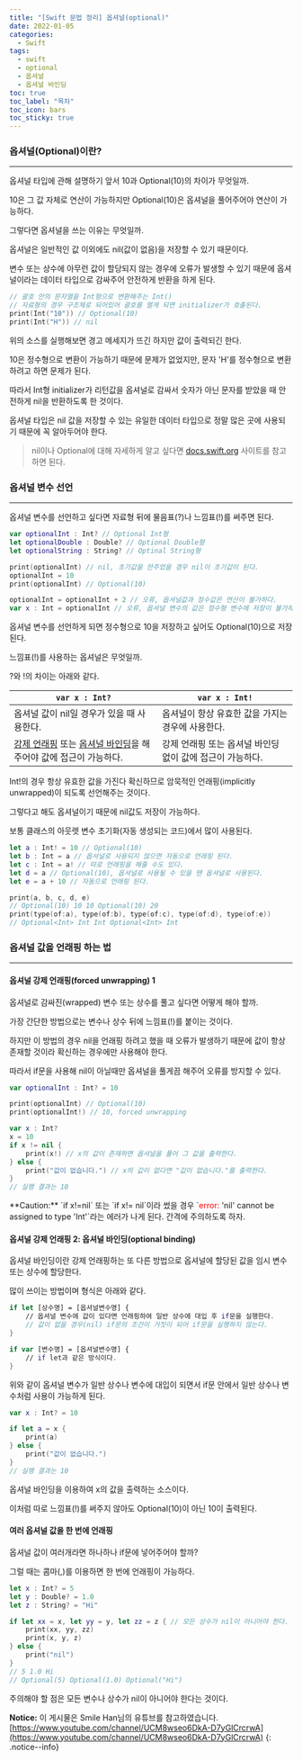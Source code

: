 ```yaml
---
title: "[Swift 문법 정리] 옵셔널(optional)"
date: 2022-01-05
categories:
  - Swift
tags:
  - swift
  - optional
  - 옵셔널
  - 옵셔널 바인딩
toc: true
toc_label: "목차"
toc_icon: bars
toc_sticky: true
---
```


### 옵셔널(Optional)이란?

---

옵셔널 타입에 관해 설명하기 앞서 10과 Optional(10)의 차이가 무엇일까. 

10은 그 값 자체로 연산이 가능하지만 Optional(10)은 옵셔널을 풀어주어야 연산이 가능하다.

그렇다면 옵셔널을 쓰는 이유는 무엇일까.

옵셔널은 일반적인 값 이외에도 nil(값이 없음)을 저장할 수 있기 때문이다.

변수 또는 상수에 아무런 값이 할당되지 않는 경우에 오류가 발생할 수 있기 때문에 옵셔널이라는 데이터 타입으로 감싸주어 안전하게 반환을 하게 된다.

```swift
// 괄호 안의 문자열을 Int형으로 변환해주는 Int()
// 자료형의 경우 구조체로 되어있어 괄호를 열게 되면 initializer가 호출된다.
print(Int("10")) // Optional(10)
print(Int("H")) // nil
```

위의 소스를 실행해보면 경고 메세지가 뜨긴 하지만 값이 출력되긴 한다.

10은 정수형으로 변환이 가능하기 때문에 문제가 없었지만, 문자 'H'를 정수형으로 변환하려고 하면 문제가 된다.

따라서 Int형 initializer가 리턴값을 옵셔널로 감싸서 숫자가 아닌 문자를 받았을 때 안전하게 nil을 반환하도록 한 것이다.

옵셔널 타입은 nil 값을 저장할 수 있는 유일한 데이터 타입으로 정말 많은 곳에 사용되기 때문에 꼭 알아두어야 한다.

> nil이나 Optional에 대해 자세하게 알고 싶다면 [docs.swift.org](https://docs.swift.org/swift-book/LanguageGuide/TheBasics.html#ID330) 사이트를 참고하면 된다.

### 옵셔널 변수 선언

---

옵셔널 변수를 선언하고 싶다면 자료형 뒤에 물음표(?)나 느낌표(!)를 써주면 된다.

```swift
var optionalInt : Int? // Optional Int형 
let optionalDouble : Double? // Optional Double형 
let optionalString : String? // Optinal String형 

print(optionalInt) // nil, 초기값을 안주었을 경우 nil이 초기값이 된다.
optionalInt = 10
print(optionalInt) // Optional(10)

optionalInt = optionalInt + 2 // 오류, 옵셔널값과 정수값은 연산이 불가하다.
var x : Int = optionalInt // 오류, 옵셔널 변수의 값은 정수형 변수에 저장이 불가하다.
```

옵셔널 변수를 선언하게 되면 정수형으로 10을 저장하고 싶어도 Optional(10)으로 저장된다.

느낌표(!)를 사용하는 옵셔널은 무엇일까.

?와 !의 차이는 아래와 같다.

`var x : Int?` | `var x : Int!`
--- | ---
옵셔널 값이 nil일 경우가 있을 때 사용한다. | 옵셔널이 항상 유효한 값을 가지는 경우에 사용한다.
[강제 언래핑](#옵셔널-강제-언래핑forced-unwrapping-1) 또는 [옵셔널 바인딩](#옵셔널-강제-언래핑-2-옵셔널-바인딩optional-binding)을 해주어야 값에 접근이 가능하다. | 강제 언래핑 또는 옵셔널 바인딩 없이 값에 접근이 가능하다.

Int!의 경우 항상 유효한 값을 가진다 확신하므로 암묵적인 언래핑(implicitly unwrapped)이 되도록 선언해주는 것이다.

그렇다고 해도 옵셔널이기 때문에 nil값도 저장이 가능하다.

보통 클래스의 아웃렛 변수 초기화(자동 생성되는 코드)에서 많이 사용된다.

```swift
let a : Int! = 10 // Optional(10)
let b : Int = a // 옵셔널로 사용되지 않으면 자동으로 언래핑 된다.
let c : Int = a! // 따로 언래핑을 해줄 수도 있다.
let d = a // Optional(10), 옵셔널로 사용될 수 있을 땐 옵셔널로 사용된다. 
let e = a + 10 // 자동으로 언래핑 된다.

print(a, b, c, d, e)
// Optional(10) 10 10 Optional(10) 20
print(type(of:a), type(of:b), type(of:c), type(of:d), type(of:e))
// Optional<Int> Int Int Optional<Int> Int
```

### 옵셔널 값을 언래핑 하는 법

---

#### 옵셔널 강제 언래핑(forced unwrapping) 1

옵셔널로 감싸진(wrapped) 변수 또는 상수를 풀고 싶다면 어떻게 해야 할까.

가장 간단한 방법으로는 변수나 상수 뒤에 느낌표(!)를 붙이는 것이다.

하지만 이 방법의 경우 nil을 언래핑 하려고 했을 때 오류가 발생하기 때문에 값이 항상 존재할 것이라 확신하는 경우에만 사용해야 한다.

따라서 if문을 사용해 nil이 아닐때만 옵셔널을 풀게끔 해주어 오류를 방지할 수 있다.

```swift
var optionalInt : Int? = 10

print(optionalInt) // Optional(10)
print(optionalInt!) // 10, forced unwrapping
```

```swift
var x : Int?
x = 10
if x != nil {
    print(x!) // x의 값이 존재하면 옵셔널을 풀어 그 값을 출력한다.
} else {
    print("값이 없습니다.") // x의 값이 없다면 "값이 없습니다."를 출력한다.
}
// 실행 결과는 10
```

<div class="notice--danger" markdown="1">
**Caution:** `if x!=nil` 또는 `if x!= nil`이라 썼을 경우 `<span style="color:red">error:</span> 'nil' cannot be assigned to type 'Int'`라는 에러가 나게 된다. 간격에 주의하도록 하자.
</div>

#### 옵셔널 강제 언래핑 2: 옵셔널 바인딩(optional binding)

옵셔널 바인딩이란 강제 언래핑하는 또 다른 방법으로 옵셔널에 할당된 값을 임시 변수 또는 상수에 할당한다.

많이 쓰이는 방법이며 형식은 아래와 같다.

```swift
if let [상수명] = [옵셔널변수명] {
    // 옵셔널 변수에 값이 있다면 언래핑하여 일반 상수에 대입 후 if문을 실행한다.
    // 값이 없을 경우(nil) if문의 조건이 거짓이 되어 if문을 실행하지 않는다.
}

if var [변수명] = [옵셔널변수명] {
    // if let과 같은 방식이다.
}
```

위와 같이 옵셔널 변수가 일반 상수나 변수에 대입이 되면서 if문 안에서 일반 상수나 변수처럼 사용이 가능하게 된다.

```swift
var x : Int? = 10

if let a = x {
    print(a)
} else {
    print("값이 없습니다.")
}
// 실행 결과는 10
```

옵셔널 바인딩을 이용하여 x의 값을 출력하는 소스이다.

이처럼 따로 느낌표(!)를 써주지 않아도 Optional(10)이 아닌 10이 출력된다.

#### 여러 옵셔널 값을 한 번에 언래핑

옵셔널 값이 여러개라면 하나하나 if문에 넣어주어야 할까?

그럴 때는 콤마(,)를 이용하면 한 번에 언래핑이 가능하다.

```swift
let x : Int? = 5
let y : Double? = 1.0
let z : String? = "Hi"

if let xx = x, let yy = y, let zz = z { // 모든 상수가 nil이 아니어야 한다.
    print(xx, yy, zz)
    print(x, y, z)
} else {
    print("nil")
}
// 5 1.0 Hi
// Optional(5) Optional(1.0) Optional("Hi")
```

주의해야 할 점은 모든 변수나 상수가 nil이 아니어야 한다는 것이다.


**Notice:** 이 게시물은 Smile Han님의 유튜브를 참고하였습니다.
[https://www.youtube.com/channel/UCM8wseo6DkA-D7yGlCrcrwA](https://www.youtube.com/channel/UCM8wseo6DkA-D7yGlCrcrwA)
{: .notice--info}